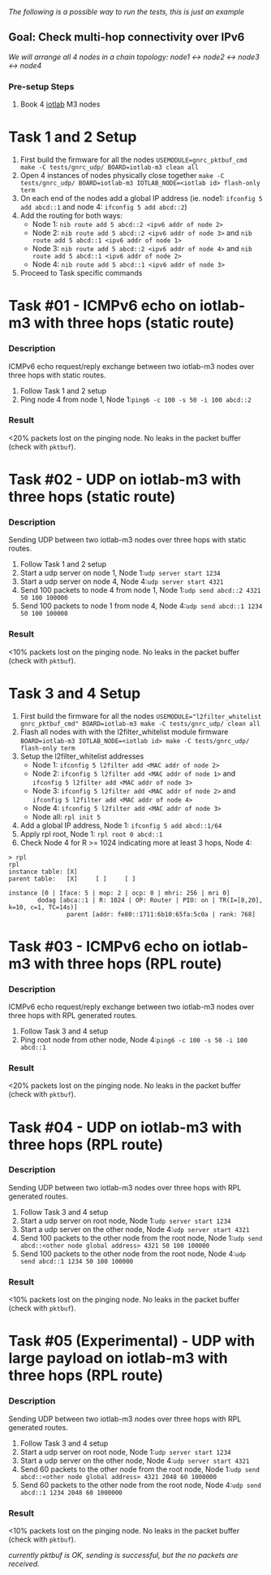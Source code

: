 _The following is a possible way to run the tests, this is just an example_
## Goal: Check multi-hop connectivity over IPv6
_We will arrange all 4 nodes in a chain topology:
node1 <-> node2 <-> node3 <-> node4_

### Pre-setup Steps
1. Book 4 [iotlab](https://www.iot-lab.info/testbed/dashboard) M3 nodes

# Task 1 and 2 Setup
1. First build the firmware for all the nodes
`USEMODULE=gnrc_pktbuf_cmd make -C tests/gnrc_udp/ BOARD=iotlab-m3 clean all`
1. Open 4 instances of nodes physically close together
`make -C tests/gnrc_udp/ BOARD=iotlab-m3 IOTLAB_NODE=<iotlab id> flash-only term`
1. On each end of the nodes add a global IP address (ie. node1:
   `ifconfig 5 add abcd::1` and node 4: `ifconfig 5 add abcd::2`)
1. Add the routing for both ways:
    - Node 1: `nib route add 5 abcd::2 <ipv6 addr of node 2>`
    - Node 2: `nib route add 5 abcd::2 <ipv6 addr of node 3>` and
              `nib route add 5 abcd::1 <ipv6 addr of node 1>`
    - Node 3: `nib route add 5 abcd::2 <ipv6 addr of node 4>` and
              `nib route add 5 abcd::1 <ipv6 addr of node 2>`
    - Node 4: `nib route add 5 abcd::1 <ipv6 addr of node 3>`
1. Proceed to Task specific commands


Task #01 - ICMPv6 echo on iotlab-m3 with three hops (static route)
==================================================================
### Description

ICMPv6 echo request/reply exchange between two iotlab-m3 nodes over three hops
with static routes.

1. Follow Task 1 and 2 setup
2. Ping node 4 from node 1, Node 1:`ping6 -c 100 -s 50 -i 100 abcd::2`

### Result

<20% packets lost on the pinging node.
No leaks in the packet buffer (check with `pktbuf`).

Task #02 - UDP on iotlab-m3 with three hops (static route)
==========================================================
### Description

Sending UDP between two iotlab-m3 nodes over three hops with static routes.

1. Follow Task 1 and 2 setup
2. Start a udp server on node 1, Node 1:`udp server start 1234`
3. Start a udp server on node 4, Node 4:`udp server start 4321`
4. Send 100 packets to node 4 from node 1, Node 1:`udp send abcd::2 4321 50 100 100000`
5. Send 100 packets to node 1 from node 4, Node 4:`udp send abcd::1 1234 50 100 100000`

### Result

<10% packets lost on the pinging node.
No leaks in the packet buffer (check with `pktbuf`).


# Task 3 and 4 Setup
1. First build the firmware for all the nodes
`USEMODULE="l2filter_whitelist gnrc_pktbuf_cmd" BOARD=iotlab-m3 make -C tests/gnrc_udp/ clean all`
1. Flash all nodes with with the l2filter_whitelist module firmware
`BOARD=iotlab-m3 IOTLAB_NODE=<iotlab id> make -C tests/gnrc_udp/ flash-only term`
1. Setup the l2filter_whitelist addresses
    - Node 1: `ifconfig 5 l2filter add <MAC addr of node 2>`
    - Node 2: `ifconfig 5 l2filter add <MAC addr of node 1>` and
              `ifconfig 5 l2filter add <MAC addr of node 3>`
    - Node 3: `ifconfig 5 l2filter add <MAC addr of node 2>` and
              `ifconfig 5 l2filter add <MAC addr of node 4>`
    - Node 4: `ifconfig 5 l2filter add <MAC addr of node 3>`
    - Node all: `rpl init 5`
1. Add a global IP address, Node 1: `ifconfig 5 add abcd::1/64`
1. Apply rpl root, Node 1: `rpl root 0 abcd::1`
1. Check Node 4 for R >= 1024 indicating more at least 3 hops,  Node 4:

```
> rpl
rpl
instance table: [X]
parent table:   [X]     [ ]     [ ]

instance [0 | Iface: 5 | mop: 2 | ocp: 0 | mhri: 256 | mri 0]
        dodag [abca::1 | R: 1024 | OP: Router | PIO: on | TR(I=[8,20], k=10, c=1, TC=14s)]
                parent [addr: fe80::1711:6b10:65fa:5c0a | rank: 768]
```

Task #03 - ICMPv6 echo on iotlab-m3 with three hops (RPL route)
===============================================================
### Description

ICMPv6 echo request/reply exchange between two iotlab-m3 nodes over three hops
with RPL generated routes.

1. Follow Task 3 and 4 setup
1. Ping root node from other node, Node 4:`ping6 -c 100 -s 50 -i 100 abcd::1`

### Result

<20% packets lost on the pinging node.
No leaks in the packet buffer (check with `pktbuf`).

Task #04 - UDP on iotlab-m3 with three hops (RPL route)
=======================================================
### Description

Sending UDP between two iotlab-m3 nodes over three hops with RPL generated routes.

1. Follow Task 3 and 4 setup
1. Start a udp server on root node, Node 1:`udp server start 1234`
1. Start a udp server on the other node, Node 4:`udp server start 4321`
1. Send 100 packets to the other node from the root node, Node 1:`udp send abcd::<other node global address> 4321 50 100 100000`
1. Send 100 packets to the other node from the root node, Node 4:`udp send abcd::1 1234 50 100 100000`

### Result

<10% packets lost on the pinging node.
No leaks in the packet buffer (check with `pktbuf`).

Task #05 (Experimental) - UDP with large payload on iotlab-m3 with three hops (RPL route)
=========================================================================================
### Description

Sending UDP between two iotlab-m3 nodes over three hops with RPL generated routes.

1. Follow Task 3 and 4 setup
1. Start a udp server on root node, Node 1:`udp server start 1234`
1. Start a udp server on the other node, Node 4:`udp server start 4321`
1. Send 60 packets to the other node from the root node, Node 1:`udp send abcd::<other node global address> 4321 2048 60 1000000`
1. Send 60 packets to the other node from the root node, Node 4:`udp send abcd::1 1234 2048 60 1000000`

### Result

<10% packets lost on the pinging node.
No leaks in the packet buffer (check with `pktbuf`).

_currently pktbuf is OK, sending is successful, but the no packets are received._

